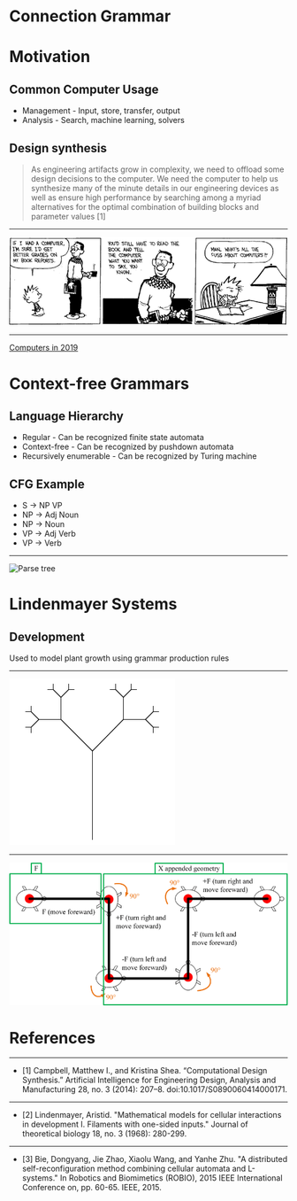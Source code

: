 Connection Grammar
==================

Motivation
==========

Common Computer Usage
---------------------

- Management - Input, store, transfer, output
- Analysis - Search, machine learning, solvers

Design synthesis
----------------

> As engineering artifacts grow in complexity, we need to offload some design decisions to the computer. We need the computer to help us synthesize many of the minute details in our engineering devices as well as ensure high performance by searching among a myriad alternatives for the optimal combination of building blocks and parameter values [1]

---

![Calvin on computers in 1995](computer-fuss-comic.png)

---

[Computers in 2019](https://thisarticledoesnotexist.com/)

Context-free Grammars
=====================

Language Hierarchy
------------------

- Regular - Can be recognized finite state automata
- Context-free - Can be recognized by pushdown automata
- Recursively enumerable - Can be recognized by Turing machine

CFG Example
-----------

- S -> NP VP
- NP -> Adj Noun
- NP -> Noun
- VP -> Adj Verb
- VP -> Verb

---

![Parse tree](english-parse-example.png)

Lindenmayer Systems
===================

Development
-----------

Used to model plant growth using grammar production rules

---

![Fractal plant generated using L-system](fractal-plant.png)

---

![Turtle Interpretation [3]](turtle-interpretation.png)

References
==========

---

- [1] Campbell, Matthew I., and Kristina Shea. “Computational Design Synthesis.” Artificial Intelligence for Engineering Design, Analysis and Manufacturing 28, no. 3 (2014): 207–8. doi:10.1017/S0890060414000171.

---

- [2] Lindenmayer, Aristid. "Mathematical models for cellular interactions in development I. Filaments with one-sided inputs." Journal of theoretical biology 18, no. 3 (1968): 280-299.

---

- [3] Bie, Dongyang, Jie Zhao, Xiaolu Wang, and Yanhe Zhu. "A distributed self-reconfiguration method combining cellular automata and L-systems." In Robotics and Biomimetics (ROBIO), 2015 IEEE International Conference on, pp. 60-65. IEEE, 2015.

